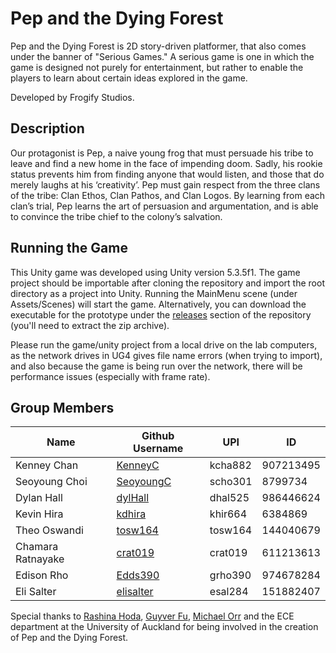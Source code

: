 # Pep and the Dying Forest

Pep and the Dying Forest is 2D story-driven platformer, that also comes under the banner of "Serious Games." A serious game is one in which the game is designed not purely for entertainment, but rather to enable the players to learn about certain ideas explored in the game.

Developed by Frogify Studios.

## Description

Our protagonist is Pep, a naive young frog that must persuade his tribe to leave and find a new home in the face of impending doom. Sadly, his rookie status prevents him from finding anyone that would listen, and those that do merely laughs at his ‘creativity’. Pep must gain respect from the three clans of the tribe: Clan Ethos, Clan Pathos, and Clan Logos. By learning from each clan’s trial, Pep learns the art of persuasion and argumentation, and is able to convince the tribe chief to the colony’s salvation.

## Running the Game

This Unity game was developed using Unity version 5.3.5f1. The game project should be importable after cloning the
repository and import the root directory as a project into Unity. Running the MainMenu scene (under Assets/Scenes)
will start the game. Alternatively, you can download the executable for the prototype under the
[releases](https://github.com/tosw164/Frogify/releases) section of the repository (you'll need to extract the zip
archive).

Please run the game/unity project from a local drive on the lab computers, as the network drives in UG4 gives file name
errors (when trying to import), and also because the game is being run over the network, there will be performance
issues (especially with frame rate).

## Group Members
| Name  | Github Username | UPI | ID |
| ------------- | ------------- | ---- | -------|
| Kenney Chan | [KenneyC](https://github.com/KenneyC) | kcha882 | 907213495 |
| Seoyoung Choi | [SeoyoungC](https://github.com/SeoyoungC) | scho301 | 8799734 |
| Dylan Hall | [dylHall](https://github.com/dylHall) | dhal525 | 986446624 |
| Kevin Hira | [kdhira](https://github.com/kdhira) | khir664 | 6384869 |
| Theo Oswandi | [tosw164](https://github.com/tosw164) | tosw164 | 144040679 |
| Chamara Ratnayake | [crat019](https://github.com/crat019) | crat019 | 611213613 |
| Edison Rho | [Edds390](https://github.com/Edds390) | grho390 | 974678284 |
| Eli Salter | [elisalter](https://github.com/elisalter) | esal284 | 151882407 |

Special thanks to [Rashina Hoda](https://github.com/rashina), [Guyver Fu](https://github.com/gdsl), [Michael Orr](https://github.com/michaeljamesorr) and the ECE department at the University of Auckland for being involved in the creation of Pep and the Dying Forest.
